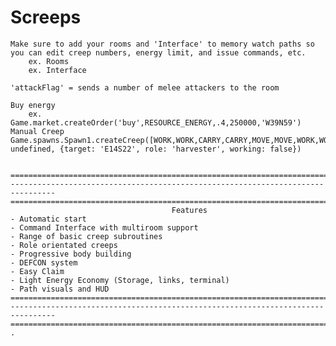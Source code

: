 # Screeps

    Make sure to add your rooms and 'Interface' to memory watch paths so you can edit creep numbers, energy limit, and issue commands, etc.
        ex. Rooms
        ex. Interface

    'attackFlag' = sends a number of melee attackers to the room

    Buy energy
        ex. Game.market.createOrder('buy',RESOURCE_ENERGY,.4,250000,'W39N59')
    Manual Creep
    Game.spawns.Spawn1.createCreep([WORK,WORK,CARRY,CARRY,MOVE,MOVE,WORK,WORK,CARRY,CARRY,MOVE,MOVE], undefined, {target: 'E14S22', role: 'harvester', working: false})


    ================================================================================
    --------------------------------------------------------------------------------
    ================================================================================
                                        Features
    - Automatic start
    - Command Interface with multiroom support
    - Range of basic creep subroutines
    - Role orientated creeps
    - Progressive body building
    - DEFCON system
    - Easy Claim
    - Light Energy Economy (Storage, links, terminal)
    - Path visuals and HUD
    ================================================================================
    --------------------------------------------------------------------------------
    ================================================================================
    .
